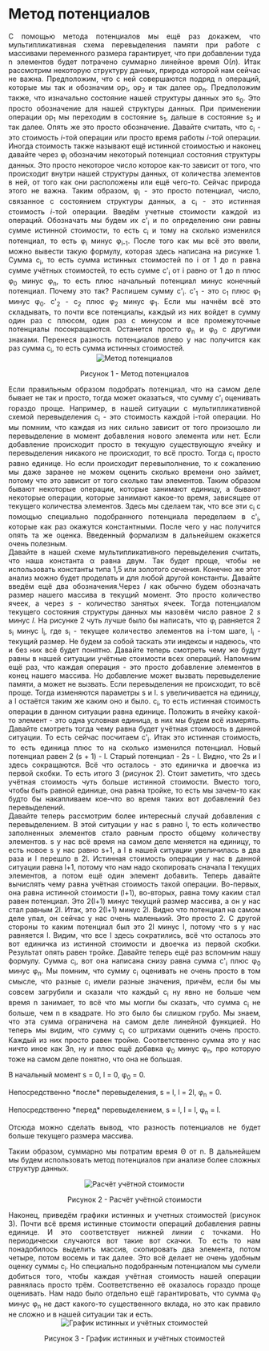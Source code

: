 <h1>Метод потенциалов</h1>
<div align="justify">
C помощью метода потенциалов мы ещё раз докажем, что мультипликативная схема перевыделения памяти при работе с
массивами переменного размера гарантирует, что при добавлении туда n элементов будет потрачено суммарно линейное время 
O(<em>n</em>). Итак рассмотрим некоторую структуру данных, природа которой нам сейчас не важна. Предположим, что с ней 
совершаются подряд n операций, которые мы так и обозначим op<sub>1</sub>, op<sub>2</sub> и так далее op<sub>n</sub>. 
Предположим также, что изначально состояние нашей структуры данных это s<sub>0</sub>. Это просто обозначение для 
нашей структуры данных. При применении операции op<sub>1</sub> мы переходим в состояние s<sub>1</sub>, дальше 
в состояние s<sub>2</sub> и так далее. Опять же это просто обозначение. Давайте считать, что c<sub>i</sub> - это 
стоимость <em>i</em>-той операции или просто время работы <em>i</em>-той операции. Иногда стоимость также 
называют ещё истинной стоимостью и наконец давайте через &phi;<sub>i</sub> обозначим некоторый потенциал состояния
структуры данных. Это просто некоторое число которое как-то зависит от того, что происходит внутри нашей 
структуры данных, от количества элементов в ней, от того как они расположены или ещё чего-то. Сейчас природа 
этого не важна. Таким образом, &phi;<sub>i</sub> - это просто потенциал, число, связанное с состоянием структуры 
данных, а c<sub>i</sub> - это истинная стоимость <em>i</em>-той операции. Введём учетные стоимости каждой из 
операций. Обозначать мы будем их c'<sub>i</sub> и по определению они равны сумме истинной стоимости, то есть 
c<sub>i</sub> и тому на сколько изменился потенциал, то есть &phi;<sub>i</sub> минус &phi;<sub>i-1</sub>. 
После того как мы всё это ввели, можно вывести такую формулу, которая здесь написана на рисунке 1.
Сумма c<sub>i</sub>, то есть сумма истинных стоимостей по i от 1 до n равна сумме учётных стоимостей, то есть 
сумме c'<sub>i</sub> от i равно от 1 до n плюс &phi;<sub>0</sub> минус &phi;<sub>n</sub>, то есть плюс начальный 
потенциал минус конечный потенциал. Почему это так? Распишем сумму c'<sub>i</sub>. c'<sub>1</sub> - это 
с<sub>1</sub> плюс &phi;<sub>1</sub> минус &phi;<sub>0</sub>. c'<sub>2</sub> - c<sub>2</sub> плюс 
&phi;<sub>2</sub> минус &phi;<sub>1</sub>. Если мы начнём всё это складывать, то почти все потенциалы, каждый 
из них войдет в сумму один раз с плюсом, один раз с минусом и все промежуточные потенциалы посокращаются. Останется 
просто &phi;<sub>n</sub> и &phi;<sub>0</sub> с другими знаками. Перенеся разность потенциалов 
влево у нас получится как раз сумма c<sub>i</sub>, то есть сумма истинных стоимостей.
<div align="center">
<img src="/images/potentials/image1.svg" alt="Метод потенциалов" />
<p>Рисунок 1 - Метод потенциалов</p>
</div>
</div>
<div align="justify">
Если правильным образом подобрать потенциал, что на самом деле бывает не так и просто, тогда может оказаться, что 
сумму c'<sub>i</sub> оценивать гораздо проще. Например, в нашей ситуации с мультипликативной схемой 
перевыделения c<sub>i</sub> - это стоимость каждой i-той операции. Но мы помним, что каждая из них сильно 
зависит от того произошло ли перевыделение в момент добавления нового элемента или нет. Если добавление происходит 
просто в текущую существующую ячейку и перевыделения никакого не происходит, то всё просто. Тогда c<sub>i</sub> 
просто равно единице. Но если происходит перевыполнение, то к сожалению мы даже заранее не можем оценить сколько 
времени оно займет, потому что это зависит от того сколько там элементов. Таким образом бывают некоторые операции, 
которые занимают единицу, а бывают некоторые операции, которые занимают какое-то время, зависящее от текущего 
количества элементов. Здесь мы сделаем так, что все эти c<sub>i</sub> с помощью специально подобранного потенциала
переделаем в c'<sub>i</sub>, которые как раз окажутся константными. После чего у нас получится опять та же 
оценка. Введенный формализм в дальнейшем окажется очень полезным.
</div>
<div align="justify">
Давайте в нашей схеме мультипликативного перевыделения считать, что наша константа &alpha; равна двум. 
Так будет проще, чтобы не использовать константы типа 1,5 или золотого сечения. Конечно же этот анализ можно будет 
проделать и для любой другой константы. Давайте введём ещё два обозначения.Через <em>l</em> как обычно будем обозначать 
размер нашего массива в текущий момент. Это просто количество ячеек, а через <em>s</em> - количество занятых ячеек. 
Тогда потенциалом текущего состояния структуры данных мы назовём число равное 2 <em>s</em> минус <em>l</em>. 
На рисунке 2 чуть лучше было бы написать, что &phi;<sub>i</sub> равняется 2 s<sub>i</sub> минус 
l<sub>i</sub>, где s<sub>i</sub> - текущее количество элементов на i-том шаге, l<sub>i</sub> - текущий размер. Не будем
за собой таскать эти индексы и надеюсь, что и без них всё будет понятно. Давайте теперь смотреть чему же будут 
равны в нашей ситуации учётные стоимости всех операций. Напомним ещё раз, что каждая операция - это просто добавление 
элементов в конец нашего массива. Но добавление может вызвать перевыделение памяти, а может не вызвать. Если 
перевыделения не происходит, то всё проще. Тогда изменяются параметры s и l. s увеличивается на единицу, а l остаётся 
таким же каким оно и было. c<sub>i</sub>, то есть истинная стоимость операции в данном ситуации равна единице. 
Положить в ячейку какой-то элемент - это одна условная единица, в них мы будем всё измерять. Давайте смотреть тогда 
чему равна будет учётная стоимость в данной ситуации. То есть сейчас посчитаем c'<sub>i</sub>. 
Итак это истинная стоимость, то есть единица плюс то на сколько изменился потенциал. 
Новый потенциал равен 2 (s + 1) - l. Старый потенциал - 2s - l. Видно, что 2s и l здесь сокращаются. Всё что осталось - 
это единичка и двоечка из первой скобки. То есть итого 3 (рисунок 2). Стоит заметить, что здесь учётная стоимость 
чуть больше истинной стоимости. Вместо того, чтобы быть равной единице, она равна тройке, то есть мы зачем-то как 
будто бы накапливаем кое-что во время таких вот добавлений без перевыделений.</div>
<div align="justify">
Давайте теперь рассмотрим более интересный случай добавления с перевыделением. В этой ситуации у нас s равно l, то 
есть количество заполненных элементов стало равным просто общему количеству элементов. s у нас всё время 
на самом деле меняется на единицу, то есть новое s у нас равно s+1, а l в нашей ситуации увеличилась в два раза и 
l перешло в 2l. Истинная стоимость операции у нас в данной ситуации равна l+1, потому что нам надо скопировать сначала 
l текущих элементов, а потом ещё один элемент добавить. Теперь давайте вычислять чему равна учётная стоимость такой 
операции. Во-первых, она равна истинной стоимости (l+1), во-вторых, равна тому каким стал равен потенциал. Это 2(l+1) 
минус текущий размер массива, а он у нас стал равным 2l. Итак, это 2(l+1) минус 2l. Видно что потенциал на самом деле
упал, он сейчас у нас очень маленький. Это просто 2. С другой стороны то каким потенциал был это 2l минус l, потому 
что s у нас равняется l. Видим, что все l здесь сократились, всё что осталось это вот единичка из истинной стоимости и 
двоечка из первой скобки. Результат опять равен тройке. Давайте теперь ещё раз вспомним нашу формулу. 
Сумма c<sub>i</sub>, вот она написана снизу равна сумма c'<sub>i</sub> плюс &phi;<sub>0</sub> минус &phi;<sub>n</sub>. 
Мы помним, что сумму c<sub>i</sub> оценивать не очень просто в том смысле, что разные c<sub>i</sub> имели разные 
значения, причём, если бы мы совсем загрубили и сказали что каждый c<sub>i</sub> ну явно не больше чем 
время n занимает, то всё что мы могли бы сказать, что сумма c<sub>i</sub> не больше, чем n в квадрате. Но это было 
бы слишком грубо. Мы знаем, что эта сумма ограничена на самом деле линейной функцией. Но теперь мы видим, что сумму
c<sub>i</sub> со штрихами оценить очень просто. Каждый из них просто равен тройке. Соответственно сумма это у нас
ничто иное как 3n, ну и плюс ещё добавка &phi;<sub>0</sub> минус &phi;<sub>n</sub>, про которую тоже на самом деле 
понятно, что она не большая.</div>
<div align="justify">
<p>В начальный момент s = 0, l = 0, &phi;<sub>0</sub> = 0.</p>
<p>Непосредственно *после* перевыделения, s = l, l = 2l, &phi;<sub>n</sub> = 0.</p>
<p>Непосредственно *перед* перевыделением, s = l, l = l, &phi;<sub>n</sub> = l.</p>
<p>Отсюда можно сделать вывод, что разность потенциалов не будет больше текущего размера массива.</p>
<p>Таким образом, суммарно мы потратим время &Theta; от n. В дальнейшем мы будем использовать 
метод потенциалов при анализе более сложных структур данных.</p>
<div align="center">
<img src="/images/potentials/image2.svg" alt="Расчёт учётной стоимости" />
<p>Рисунок 2 - Расчёт учётной стоимости</p>
</div>
</div>
<div align="justify">
Наконец, приведём графики истинных и учетных стоимостей (рисунок 3). Почти всё время 
истинные стоимости операций добавления равны единице. И это соответствует нижней линии 
с точками. Но периодически случаются вот такие вот скачки. То есть то нам понадобилось выделить массив, скопировать 
два элемента, потом четыре, потом восемь и так далее. Это всё делает не очень удобным оценку суммы 
c<sub>i</sub>. Но специально подобранным потенциалом мы сумели добиться того, чтобы 
каждая учётная стоимость нашей операции равнялась просто трём. Соответственно её оказалось гораздо проще 
оценивать. Нам надо было отдельно ещё гарантировать, что сумма &phi;<sub>0</sub> минус &phi;<sub>n</sub> 
не даст какого-то существенного вклада, но это как правило не сложно и в нашей ситуации так 
и есть.
<div align="center">
<img src="/images/potentials/image3.svg" alt="График истинных и учётных стоимостей" />
<p>Рисунок 3 - График истинных и учётных стоимостей</p>
</div>
</div>